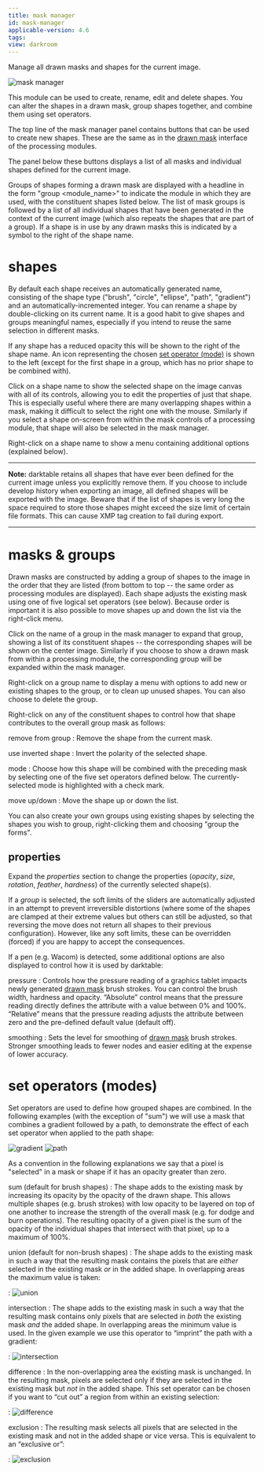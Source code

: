 ```yaml
---
title: mask manager
id: mask-manager
applicable-version: 4.6
tags:
view: darkroom
---
```


Manage all drawn masks and shapes for the current image.

![mask manager](./mask-manager/mask-manager.png#w25)

This module can be used to create, rename, edit and delete shapes. You can alter the shapes in a drawn mask, group shapes together, and combine them using set operators.

The top line of the mask manager panel contains buttons that can be used to create new shapes. These are the same as in the [drawn mask](../../../darkroom/masking-and-blending/masks/drawn.md) interface of the processing modules.

The panel below these buttons displays a list of all masks and individual shapes defined for the current image.

Groups of shapes forming a drawn mask are displayed with a headline in the form "group <module_name>" to indicate the module in which they are used, with the constituent shapes listed below. The list of mask groups is followed by a list of all individual shapes that have been generated in the context of the current image (which also repeats the shapes that are part of a group). If a shape is in use by any drawn masks this is indicated by a symbol to the right of the shape name.

# shapes

By default each shape receives an automatically generated name, consisting of the shape type ("brush", "circle", "ellipse", "path", "gradient") and an automatically-incremented integer. You can rename a shape by double-clicking on its current name. It is a good habit to give shapes and groups meaningful names, especially if you intend to reuse the same selection in different masks.

If any shape has a reduced opacity this will be shown to the right of the shape name. An icon representing the chosen [set operator (mode)](#set-operators-modes) is shown to the left (except for the first shape in a group, which has no prior shape to be combined with).

Click on a shape name to show the selected shape on the image canvas with all of its controls, allowing you to edit the properties of just that shape. This is especially useful where there are many overlapping shapes within a mask, making it difficult to select the right one with the mouse. Similarly if you select a shape on-screen from within the mask controls of a processing module, that shape will also be selected in the mask manager.

Right-click on a shape name to show a menu containing additional options (explained below).

---

**Note:** darktable retains all shapes that have ever been defined for the current image unless you explicitly remove them. If you choose to include develop history when exporting an image, all defined shapes will be exported with the image. Beware that if the list of shapes is very long the space required to store those shapes might exceed the size limit of certain file formats. This can cause XMP tag creation to fail during export.

---

# masks & groups

Drawn masks are constructed by adding a group of shapes to the image in the order that they are listed (from bottom to top -- the same order as processing modules are displayed). Each shape adjusts the existing mask using one of five logical set operators (see below). Because order is important it is also possible to move shapes up and down the list via the right-click menu.

Click on the name of a group in the mask manager to expand that group, showing a list of its constituent shapes -- the corresponding shapes will be shown on the center image. Similarly if you choose to show a drawn mask from within a processing module, the corresponding group will be expanded within the mask manager.

Right-click on a group name to display a menu with options to add new or existing shapes to the group, or to clean up unused shapes. You can also choose to delete the group.

Right-click on any of the constituent shapes to control how that shape contributes to the overall group mask as follows:

remove from group
: Remove the shape from the current mask.

use inverted shape
: Invert the polarity of the selected shape.

mode
: Choose how this shape will be combined with the preceding mask by selecting one of the five set operators defined below. The currently-selected mode is highlighted with a check mark.

move up/down
: Move the shape up or down the list.

You can also create your own groups using existing shapes by selecting the shapes you wish to group, right-clicking them and choosing "group the forms".

## properties

Expand the _properties_ section to change the properties (_opacity_, _size_, _rotation_, _feather_, _hardness_) of the currently selected shape(s).

If a _group_ is selected, the soft limits of the sliders are automatically adjusted in an attempt to prevent irreversible distortions (where some of the shapes are clamped at their extreme values but others can still be adjusted, so that reversing the move does not return all shapes to their previous configuration). However, like any soft limits, these can be overridden (forced) if you are happy to accept the consequences.

If a pen (e.g. Wacom) is detected, some additional options are also displayed to control how it is used by darktable:

pressure
: Controls how the pressure reading of a graphics tablet impacts newly generated [drawn mask](../darkroom/masking-and-blending/masks/drawn.md) brush strokes. You can control the brush width, hardness and opacity. “Absolute” control means that the pressure reading directly defines the attribute with a value between 0% and 100%. “Relative” means that the pressure reading adjusts the attribute between zero and the pre-defined default value (default off).

smoothing
: Sets the level for smoothing of [drawn mask](../darkroom/masking-and-blending/masks/drawn.md) brush strokes. Stronger smoothing leads to fewer nodes and easier editing at the expense of lower accuracy.

# set operators (modes)

Set operators are used to define how grouped shapes are combined. In the following examples (with the exception of "sum") we will use a mask that combines a gradient followed by a path, to demonstrate the effect of each set operator when applied to the path shape:

![gradient](./mask-manager/mask-manager_ex1.png#w33#inline) ![path](./mask-manager/mask-manager_ex2.png#w33#inline)

As a convention in the following explanations we say that a pixel is "selected" in a mask or shape if it has an opacity greater than zero.

sum (default for brush shapes)
: The shape adds to the existing mask by increasing its opacity by the opacity of the drawn shape. This allows multiple shapes (e.g. brush strokes) with low opacity to be layered on top of one another to increase the strength of the overall mask (e.g. for dodge and burn operations). The resulting opacity of a given pixel is the sum of the opacity of the individual shapes that intersect with that pixel, up to a maximum of 100%.

union (default for non-brush shapes)
: The shape adds to the existing mask in such a way that the resulting mask contains the pixels that are _either_ selected in the existing mask _or_ in the added shape. In overlapping areas the maximum value is taken:

: ![union](./mask-manager/mask-manager_ex3.png#w33)

intersection
: The shape adds to the existing mask in such a way that the resulting mask contains only pixels that are selected in _both_ the existing mask _and_ the added shape. In overlapping areas the minimum value is used. In the given example we use this operator to “imprint” the path with a gradient:

: ![intersection](./mask-manager/mask-manager_ex4.png#w33)

difference
: In the non-overlapping area the existing mask is unchanged. In the resulting mask, pixels are selected only if they are selected in the existing mask but _not_ in the added shape. This set operator can be chosen if you want to “cut out” a region from within an existing selection:

: ![difference](./mask-manager/mask-manager_ex5.png#w33)

exclusion
: The resulting mask selects all pixels that are selected in the existing mask and not in the added shape or vice versa. This is equivalent to an “exclusive or”:

: ![exclusion](./mask-manager/mask-manager_ex6.png#w33)

